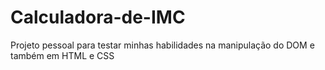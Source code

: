 # Calculadora-de-IMC
Projeto pessoal para testar minhas habilidades na manipulação do DOM e também em HTML e CSS
